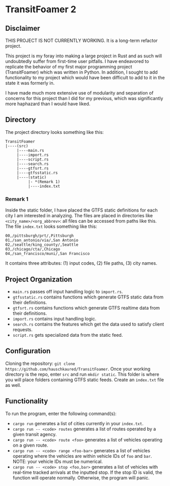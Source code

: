 # TransitFoamer 2

## Disclaimer

THIS PROJECT IS NOT CURRENTLY WORKING. It is a long-term refactor project. 

This project is my foray into making a large project in Rust and as such will 
undoubtedly suffer from first-time user pitfalls. I have endeavored to replicate
the behavior of my first major programming project (TransitFoamer) which was
written in Python. In addition, I sought to add functionality to my project 
which would have been difficult to add to it in the state it was formerly in.

I have made much more extensive use of modularity and separation of concerns for
this project than I did for my previous, which was significantly more haphazard
than I would have liked. 

## Directory

The project directory looks something like this:
```
TransitFoamer
|----(src)
     |----main.rs
     |----import.rs
     |----script.rs
     |----search.rs
     |----gtfsrt.rs
     |----gtfsstatic.rs
     |----(static)
          |- *(Remark 1)
          |----index.txt
```

### Remark 1
Inside the static folder, I have placed the GTFS static definitions for each 
city I am interested in analyzing. The files are placed in directories like 
`<city_name>/<org_abbrev>`: all files can be accessed from paths like this.
The file `index.txt` looks something like this:
```
00,/pittsburgh/prt/,Pittsburgh
01,/san_antonio/via/,San Antonio
02,/seattle/king_county/,Seattle
03,/chicago/cta/,Chicago
04,/san_francisco/muni/,San Francisco
```
It contains three attributes: (1) input codes, (2) file paths, (3) city names.

## Project Organization
+ `main.rs` passes off input handling logic to `import.rs`.
+ `gtfsstatic.rs` contains functions which generate GTFS static data from their
definitions.
+ `gtfsrt.rs` contains functions which generate GTFS realtime data from their
definitions.
+ `import.rs` contains input handling logic.
+ `search.rs` contains the features which get the data used to satisfy client
requests.
+ `script.rs` gets specialized data from the static feed.

## Configuration
Cloning the repository: `git clone https://github.com/hauschkaured/TransitFoamer`.
Once your working directory is the repo, enter `src` and run `mkdir static`.
This folder is where you will place folders containing GTFS static feeds.
Create an `index.txt` file as well. 

## Functionality
To run the program, enter the following command(s):

+ `cargo run` generates a list of cities currently in your `index.txt`.
+ `cargo run -- <code> routes` generates a list of routes operated by a given
transit agency.
+ `cargo run -- <code> route <foo>` generates a list of vehicles operating on a 
given route.
+ `cargo run -- <code> range <foo-bar>` generates a list of vehicles operating 
where the vehicles are within vehicle IDs of `foo` and `bar`. NOTE: your vehicle 
IDs must be numerical. 
+ `cargo run -- <code> stop <foo,bar>` generates a list of vehicles with real-time
tracked arrivals at the inputted stop. If the stop ID is valid, the function will
operate normally. Otherwise, the program will panic.
